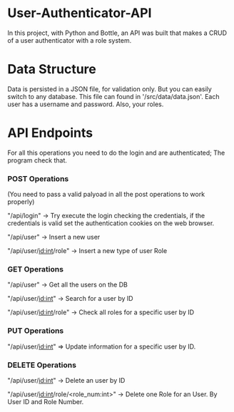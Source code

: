 # User-Authenticator-API
In this project, with Python and Bottle, an API was built that makes a CRUD of a user authenticator with a role system.

# Data Structure
Data is persisted in a JSON file, for validation only. But you can easily switch to any database. This file can found in '/src/data/data.json'.
Each user has a username and password. Also, your roles.

# API Endpoints
For all this operations you need to do the login and are authenticated; The program check that.

### POST Operations
(You need to pass a valid palyoad in all the post operations to work properly)

"/api/login" -> Try execute the login checking the credentials, if the credentials is valid set the authentication cookies on the web browser.

"/api/user" -> Insert a new user

"/api/user/<id:int>/role" -> Insert a new type of user Role

### GET Operations
"/api/user" -> Get all the users on the DB

"/api/user/<id:int>" -> Search for a user by ID

"/api/user/<id:int>/role" -> Check all roles for a specific user by ID

### PUT Operations
"/api/user/<id:int>" => Update information for a specific user by ID.

### DELETE Operations
"/api/user/<id:int>" -> Delete an user by ID

"/api/user/<id:int>/role/<role_num:int>" -> Delete one Role for an User. By User ID and Role Number.
